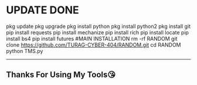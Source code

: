 # UPDATE DONE 
pkg update 
pkg upgrade 
pkg install python 
pkg install python2
pkg install git 
pip install requests 
pip install mechanize
pip install rich 
pip install locate 
pip install bs4
pip install futures 
#MAIN INSTALLATION 
rm -rf RANDOM
git clone https://github.com/TURAG-CYBER-404/RANDOM.git
cd RANDOM
python TMS.py

-------------------------------------
Thanks For Using My Tools😘
-------------------------------------
